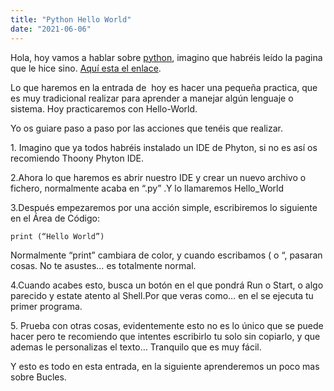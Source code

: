 ```yaml
---
title: "Python Hello World"
date: "2021-06-06"
---
```


Hola, hoy vamos a hablar sobre [python](https://www.python.org/), imagino que habréis leído la pagina que le hice sino. [Aquí esta el enlace](https://piscinadeentropia.es/python/).

Lo que haremos en la entrada de  hoy es hacer una pequeña practica, que es muy tradicional realizar para aprender a manejar algún lenguaje o sistema. Hoy practicaremos con Hello-World.

Yo os guiare paso a paso por las acciones que tenéis que realizar.

1\. Imagino que ya todos habréis instalado un IDE de Phyton, si no es así os recomiendo Thoony Phyton IDE.

2.Ahora lo que haremos es abrir nuestro IDE y crear un nuevo archivo o fichero, normalmente acaba en “.py” .Y lo llamaremos Hello\_World

3.Después empezaremos por una acción simple, escribiremos lo siguiente en el Área de Código:

`print (“Hello World”)`

Normalmente “print” cambiara de color, y cuando escribamos ( o “, pasaran cosas. No te asustes… es totalmente normal.

4.Cuando acabes esto, busca un botón en el que pondrá Run o Start, o algo parecido y estate atento al Shell.Por que veras como… en el se ejecuta tu primer programa.

5\. Prueba con otras cosas, evidentemente esto no es lo único que se puede hacer pero te recomiendo que intentes escribirlo tu solo sin copiarlo, y que ademas le personalizas el texto… Tranquilo que es muy fácil.

Y esto es todo en esta entrada, en la siguiente aprenderemos un poco mas sobre Bucles.

